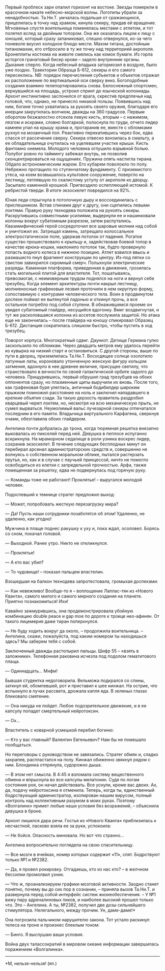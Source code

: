 Первый проблеск зари опалил горизонт на востоке. Звезды померкли в красочном накате небесно-морской волны. Логотипы убрали за ненадобностью. Та.Ни.Т. умчалась подальше от сражающихся, прицелилась в точку над храмом, кинула секиру, придав ей вращение. Мгновенье спустя воительница поменялась местами с атлетом, и тот полетел вслед за двойным топором. Она же оказалась лицом к лицу с юношей, который сразу запаниковал, спешно отвернулся, из-за чего поневоле вкусил холодное блюдо мести. Махом титана, достойным титаномахии, его отбросило в ту же точку над территорией акрополя. Бронеплиты костюма на животе смялись как комок бумаги. Из горла исторгся гранатовый бисер крови – задело внутренние органы. Дыхание сперло. Когда небесный владыка затормозил в воздухе, было уже поздно. Траектории Образца Б-612, секиры и его самого пересеклись. NB: порядок перечисления субъектов и объектов отражал их расположение по вертикальной оси сверху вниз. Богоподобные создания взаимно телепортировались снова. Белоснежный спортсмен, вернувшийся на площадь, устроил спринт до языческой колоннады. Архонт инстинктивно заслонился от врага, скрестив предплечья над головой, что, однако, не принесло никакой пользы. Появившись над ним, богиня точно ухватилась за рукоять своего оружия, благодаря его инерции закрутилась волчком, дважды на 360 градусов. Первым оборотом безжалостно отсекла левую кисть, вторым – с нажимом, лязгом и искрами, словно болгаркой, полоснула по груди, отчего лидер камнем упал на крышу храма и, протаранив ее, вместе с обломками рухнул на мозаичный пол. Реактивно перекатившись через бок, едва спасся от рассечения сверху. Секира отвесно вонзилась в смальту, а ее обладательница очутилась на уцелевшем участке крыши. Кисть фантомно онемела. Молодого человека оглушило взрывной болью. Полубог ровно по таймингу забежал внутрь, не позволив сконцентрироваться на ощущениях. Пружина опять настигла тирана. Обдало астрономическим жаром. Его кубарем поволокло по полу. Небрежно протащило по ступенчатому фундаменту. С приземистого утеса, на коем возвышалось культовое сооружение, повергло на лестницу, петлявшую по скалистому уступу от акрополя ко дворцу. Засыпало каменной крошкой. Пригвоздило ослепляющей истомой. К ребристой тверди. В итоге экзоскелет повредился на 92%.

Юная леди спрыгнула в потолочную дыру и воссоединилась с приспешником. Встав спинами друг к другу, они сцепились левыми локтями. Правую руку технодева положила на рукоять секиры. Раскрутившись совместными усилиями, выдернули ее и нашинковали колонны вокруг субатомным разрезом, затем распутались. Квазимифический герой сосредоточил все шаровые молнии над собой и уничтожил их. Затрещал камень, затрещало колоссальное электростатическое поле, удержав потолок от падения. Рогатое существо прошествовало к крыльцу и, задействовав боевой топор в качестве крюка-кошки, наклонило потолок так, будто провернуло лопасть водного колеса в нижнюю позицию. Атлет взвился ввысь и размашисто пнул фрагмент конструкции по центру. Из-под пятки со свистом завихрился скромный смерч. Полыхнули электрические разряды. Каменная платформа, приведенная в движение, грозилась стать могильной плитой для властителя. Тот, пошатываясь, превозмогая, с неимоверным трудом поднялся на ноги и вернул себе трезубец. Когда элемент архитектуры почти накрыл лестницу, молниеносные графеновые лезвия проточили в нем округлую форму, сопоставимую с контурами человеческого тела. Воин в продвинутом доспехе поймал ее вытянутой ладонью и откинул прочь, а все остальное погребло под собой ступени. В обнажившемся проеме он увидел субатомный глайдер, несущийся вдогонку. Вмиг воздвигнутая, и тут же расколовшаяся колонна из ассетов послужила защитой. Но атака еще не закончилась – после глайдера на юношу спикировал Образец Б-612. Дистанция сократилась слишком быстро, чтобы пустить в ход трезубец. 

Поворот корпуса. Многократный сдвиг. Даункот. Детище Германа гулко заскользило по обломкам. Через двадцать метров ему удалось перейти из кувырка на низкий старт и остановиться. С другой стороны, выше по пути в дворец, приземлилась Та.Ни.Т. Восходящее солнце озолотило латунные латы, короновало утонченную женскую фигуру кольцом затмения, вдохнуло в нее древнее величие, присущее светилу, что странствовало в вечности по своей галактической орбите задолго до человека. Прищурившись, первый обрушил град трезубцев на обоих оппонентов сразу, но плазменные щиты выручили их вновь. После того, как графеновая буря улеглась, античный бодибилдер широким прыжком помножил расстояние на ноль и заключил нападавшего в крепкие объятия сзади. За такую дерзость правитель раздробил кварцевый череп локтем, но, несмотря на всю механическую прыть, не сумел вырваться. Неумолимый вальс лучезарной секиры отпечатался последним в его памяти. Владычица виртуального Карфагена, сверкнув очами, обезглавила обоих глайдером.

Ангелина почти добралась до трона, когда тюремная решетка внезапно выковалась из пикселей перед ней. Девушка в пеплосе испуганно вскрикнула. На мраморном седалище в роли узника воскрес лидер, сохранив экзоскелет. В течение следующих бесплодных минут он перебирал арсенал администраторских средств и, совершенно не волнуясь о собственном моральном облике, пытался растерзать прутья, но, как и в случае с паучьей принцессой, ничто не помогло освободиться из клетки с запредельной прочностью. Арфа, также помещенная за решетку, едва не подвернулась под горячую руку.

— Команды тоже не работают! Проклятье! – выругался молодой человек. 

Подоспевший к темнице стратег предложил выход:

— Может, попробовать жесткую перезагрузку мира? 

— Да! Пусть наши сотрудники позаботятся об этом! Удаленно, не удаленно, как угодно!

Мужчина в плаще поднес ракушку к уху и, пока ждал, осоловел. Борясь со сном, покачал головой.

— Выходной. Ранее утро. Никто не откликнулся.

— Проклятье!

— А кто вас убил?

— То чудовище! – показал пальцем властелин.

Взошедшая на балкон технодева запротестовала, громыхая доспехами:

— Как невежливо! Вообще-то я – воплощение Лаплас-тян из «Нового Кванта», самого милого и самого мирного создания на планете. Приятно познакомиться! Ихи!

Кавайно зажмурившись, она продемонстрировала убойную комбинацию double peace и gap moe по дороге к троице нео-афинян. От такого лицемерия даже тиран поперхнулся.

— Не буду ходить вокруг да около, – продолжила воительница. – Ангелина, скажи, пожалуйста, под каким номером ты находишься здесь? Мы заберем тебя с собой.

Заключенный дважды растопырил пальцы. Шифр 55 – «взять в заложники». Телефонная раковина исчезла под подолом гематитового плаща.

— Одиннадцать... Мнфм!

Бывшая студентка недоговорила. Вельможа подкрался со спины, заткнул ей, обомлевшей, рот и приставил к шее кинжал. На острие, что вспыхнуло в лучах рассвета, дрожала капля яда. В зеленых глазах бликовало смятение.

— Она никуда не пойдет. Любое подозрительное движение, и в ее капсулу попадет смертельный нейротоксин.

— Ох...

Властитель с коварной усмешкой перебил богиню:

— Кто у вас главный? Валентин Евгеньевич? Нам бы не помешало пообщаться.

Но переговоры с руководством не завязались. Стратег обмяк и, сладко захрапев, распластался на полу. Кинжал обиженно звякнул рядом с ним. Блондинка отпрянула, судорожно дыша.

— В этом нет смысла. В 4:45 я взломала систему вещественного обмена и впрыснула во все капсулы мелатонин. Судя по логам состояния роя, он начал действовать. Все уснули, кроме вас двоих. Ах, да, подачу нейротоксина я отменила. Теперь, когда ты, единственный бодрствующий администратор, изолирован нашим вирусом, полный контроль над коллективным разумом в моих руках. Поэтому «Волгалинк» примет любые наши условия без возражений, – объяснила девушка в броне.

Архонт лишился дара речи. Гостья из «Нового Кванта» приблизилась к несчастной, ласково взяла ее за руки, успокоила:

— Не бойся. Опасность миновала. Но вот что странно... 

Ангелина вопросительно поглядела на свою спасительницу.

— Все мозги в ячейках, номер которых содержит «11», спят. Бодрствуют только №1 и №2382. 

— Да, я провел рокировку. Отгадаешь, кто из нас кто? – в желчном бессилии промолвил узник.

— Что ж, проанализируем графики мозговой активности. Заодно станет понятно, почему вы до сих пор в сознании, – приняла вызов Та.Ни.Т. и развернула перед собой интерфейс систем жизнеобеспечения. – У №1 вижу пару адреналиновых пиков, и наиболее высокий прошел только что. Это – Ангелина. А ты, №2382, получил две дозы сильнейшего стимулятора. Нелегального, между прочим. Ун, даме-даме!*

Она погрозила пальчиком нарушителю закона. Тот устало раскинул телеса на троне и произнес блеклым тоном:

— Бинго. Я выслушаю ваши условия.

Война двух талассократий в мировом океане информации завершилась поражением «Волгалинка».

---
\*М, нельзя-нельзя! (яп.)